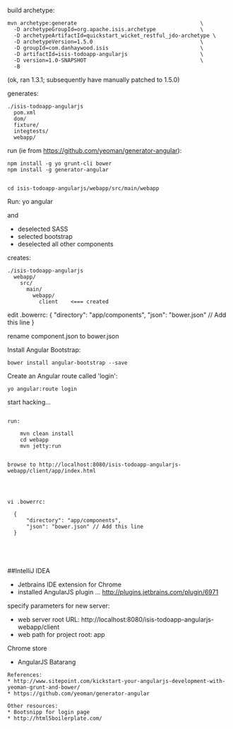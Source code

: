 
build archetype:

    mvn archetype:generate                                       \
      -D archetypeGroupId=org.apache.isis.archetype              \
      -D archetypeArtifactId=quickstart_wicket_restful_jdo-archetype \
      -D archetypeVersion=1.5.0                                  \
      -D groupId=com.danhaywood.isis                             \
      -D artifactId=isis-todoapp-angularjs                       \
      -D version=1.0-SNAPSHOT                                    \
      -B
  
(ok, ran 1.3.1; subsequently have manually patched to 1.5.0)

generates:
  
    ./isis-todoapp-angularjs
      pom.xml
      dom/
      fixture/
      integtests/
      webapp/
  
  

  

run (ie from https://github.com/yeoman/generator-angular):

    npm install -g yo grunt-cli bower
    npm install -g generator-angular


    cd isis-todoapp-angularjs/webapp/src/main/webapp

Run:
    yo angular

and
- deselected SASS
- selected bootstrap
- deselected all other components

creates:

    ./isis-todoapp-angularjs
      webapp/
        src/
          main/
            webapp/
              client    <=== created

              
edit .bowerrc:
  {
      "directory": "app/components",
      "json": "bower.json" // Add this line
  }

rename component.json to bower.json


Install Angular Bootstrap:

    bower install angular-bootstrap --save
              

            
Create an Angular route called 'login':
              
    yo angular:route login


    
start hacking...


    
~~~~~~~~~~~~~~~~~~~~~~~~~~~~~~~~~~~~~~~~~~~~~~~~~~~
              
run:

    mvn clean install
    cd webapp
    mvn jetty:run


browse to http://localhost:8080/isis-todoapp-angularjs-webapp/client/app/index.html




vi .bowerrc:

  {
      "directory": "app/components",
      "json": "bower.json" // Add this line
  }


  
  
~~~~~~~~~~~~~~~~~~~~~~~~~~~~~~~~~~~~~~~~~~~~~~~~~~~~~~~~~~~~~~~~~~~


##IntelliJ IDEA

* Jetbrains IDE extension for Chrome
* installed AngularJS plugin ... http://plugins.jetbrains.com/plugin/6971



specify parameters for new server:
- web server root URL: http://localhost:8080/isis-todoapp-angularjs-webapp/client
- web path for project root: app



Chrome store
- AngularJS Batarang




~~~~~~~~~~~~
References:
* http://www.sitepoint.com/kickstart-your-angularjs-development-with-yeoman-grunt-and-bower/
* https://github.com/yeoman/generator-angular

Other resources:
* Bootsnipp for login page
* http://html5boilerplate.com/

